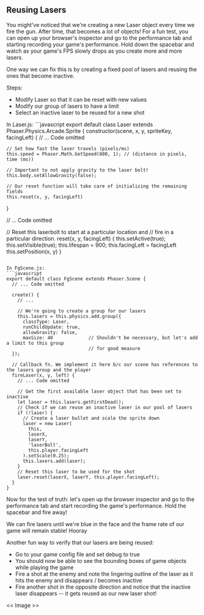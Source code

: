 ## Reusing Lasers

You might've noticed that we're creating a new Laser object every time we fire the gun. After time, that becomes a lot of objects! For a fun test, you can open up your browser's inspector and go to the performance tab and starting recording your game's performance. Hold down the spacebar and watch as your game's FPS slowly drops as you create more and more lasers.

One way we can fix this is by creating a fixed pool of lasers and reusing the ones that become inactive.

Steps:
- Modify Laser so that it can be reset with new values
- Modify our group of lasers to have a limit
- Select an inactive laser to be reused for a new shot


<hint title="Solution">
In Laser.js:
```javascript
export default class Laser extends Phaser.Physics.Arcade.Sprite {
  constructor(scene, x, y, spriteKey, facingLeft) {
    // ... Code omitted

    // Set how fast the laser travels (pixels/ms)
    this.speed = Phaser.Math.GetSpeed(800, 1); // (distance in pixels, time (ms))

    // Important to not apply gravity to the laser bolt!
    this.body.setAllowGravity(false);

    // Our reset function will take care of initializing the remaining fields
    this.reset(x, y, facingLeft)
  }

  // ... Code omitted

  // Reset this laserbolt to start at a particular location and
  // fire in a particular direction.
  reset(x, y, facingLeft) {
    this.setActive(true);
    this.setVisible(true);
    this.lifespan = 900;
    this.facingLeft = facingLeft
    this.setPosition(x, y)
  }
```

In FgScene.js:
```javascript
export default class FgScene extends Phaser.Scene {
  // ... Code omitted

  create() {
    // ...

    // We're going to create a group for our lasers
    this.lasers = this.physics.add.group({
      classType: Laser,
      runChildUpdate: true,
      allowGravity: false,
      maxSize: 40             // Shouldn't be necessary, but let's add a limit to this group
                              // for good measure
  });

  // Callback fn. We implement it here b/c our scene has references to the lasers group and the player
  fireLaser(x, y, left) {
    // ... Code omitted

    // Get the first available laser object that has been set to inactive
    let laser = this.lasers.getFirstDead();
    // Check if we can reuse an inactive laser in our pool of lasers
    if (!laser) {
      // Create a laser bullet and scale the sprite down
      laser = new Laser(
        this,
        laserX,
        laserY,
        'laserBolt',
        this.player.facingLeft
      ).setScale(0.25);
      this.lasers.add(laser);
    }
    // Reset this laser to be used for the shot
    laser.reset(laserX, laserY, this.player.facingLeft);
  }
}
```
</hint>

Now for the test of truth: let's open up the browser inspector and go to the performance tab and start recording the game's performance. Hold the spacebar and fire away!

<hint title="What happens?">
We can fire lasers until we're blue in the face and the frame rate of our game will remain stable! Hooray
</hint>

Another fun way to verify that our lasers are being reused:

- Go to your game config file and set debug to true
- You should now be able to see the bounding boxes of game objects while playing the game
- Fire a shot at the enemy and note the lingering outline of the laser as it hits the enemy and disappears / becomes inactive
- Fire another shot in the opposite direction and notice that the inactive laser disappears -- it gets reused as our new laser shot!

<< Image >>




